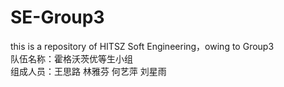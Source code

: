 # SE-Group3
this is a repository of HITSZ Soft Engineering，owing to Group3  
队伍名称：霍格沃茨优等生小组  
组成人员：王思路 林雅芬 何艺萍 刘星雨  
